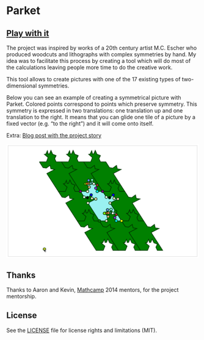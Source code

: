 # Parket

## [Play with it]

The project was inspired by works of a 20th century artist M.C. Escher who produced woodcuts and lithographs with complex symmetries by hand. My idea was to facilitate this process by creating a tool which will do most of the calculations leaving people more time to do the creative work.

This tool allows to create pictures with one of the 17 existing types of two-dimensional symmetries.

Below you can see an example of creating a symmetrical picture with Parket. Colored points correspond to points which preserve symmetry. This symmetry is expressed in two translations: one translation up and one translation to the right. It means that you can glide one tile of a picture by a fixed vector (e.g. “to the right”) and it will come onto itself.

Extra: [Blog post with the project story]

![The interface.](demo.png)

## Thanks
Thanks to Aaron and Kevin, [Mathcamp] 2014 mentors, for the project mentorship.

## License
See the [LICENSE](LICENSE.md) file for license rights and limitations (MIT).

   [Play with it]: <https://murfel.github.io/parket/>
   [Blog post with the project story]: <http://murf3l.blogspot.ru/2015/09/tessellation.html>
   [Mathcamp]: <http://mathcamp.org>
